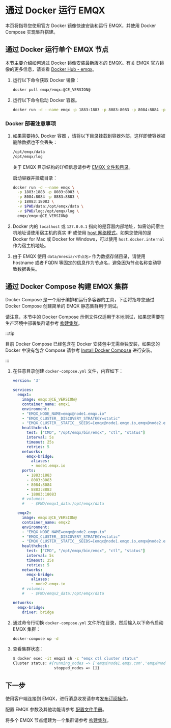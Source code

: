 # 通过 Docker 运行 EMQX

本页将指导您使用官方 Docker 镜像快速安装和运行 EMQX，并使用 Docker Compose 实现集群搭建。

## 通过 Docker 运行单个 EMQX 节点

本节主要介绍如何通过 Docker 镜像安装最新版本的 EMQX。有关 EMQX 官方镜像的更多信息，请查看 [Docker Hub - emqx](https://hub.docker.com/_/emqx)。

1. 运行以下命令获取 Docker 镜像：

   ```bash
   docker pull emqx/emqx:@CE_VERSION@
   ```

2. 运行以下命令启动 Docker 容器。

   ```bash
   docker run -d --name emqx -p 1883:1883 -p 8083:8083 -p 8084:8084 -p 8883:8883 -p 18083:18083 emqx/emqx:@CE_VERSION@
   ```

### Docker 部署注意事项

1. 如果需要持久 Docker 容器 ，请将以下目录挂载到容器外部，这样即使容器被删除数据也不会丢失：

   ```bash
   /opt/emqx/data
   /opt/emqx/log
   ```

   关于 EMQX 目录结构的详细信息请参考 [EMQX 文件和目录](./install.md#文件和目录)。

   启动容器并挂载目录：

   ```bash
   docker run -d --name emqx \
     -p 1883:1883 -p 8083:8083 \
     -p 8084:8084 -p 8883:8883 \
     -p 18083:18083 \
     -v $PWD/data:/opt/emqx/data \
     -v $PWD/log:/opt/emqx/log \
     emqx/emqx:@CE_VERSION@
   ```

2. Docker 内的 `localhost` 或 `127.0.0.1` 指向的是容器内部地址，如需访问宿主机地址请使用宿主机的真实 IP 或使用 [host 网络模式](https://docs.docker.com/network/host/)。如果您使用的是 Docker for Mac 或 Docker for Windows，可以使用 `host.docker.internal` 作为宿主机地址。

3. 由于 EMQX 使用 `data/mnesia/<节点名>` 作为数据存储目录，请使用 hostname 或者 FQDN 等固定的信息作为节点名，避免因为节点名称变动导致数据丢失。

## 通过 Docker Compose 构建 EMQX 集群

Docker Compose 是一个用于编排和运行多容器的工具，下面将指导您通过 Docker Compose 创建简单的 EMQX 静态集群用于测试。

请注意，本节中的 Docker Compose 示例文件仅适用于本地测试，如果您需要在生产环境中部署集群请参考 [构建集群](./cluster/introduction.md)。

:::tip

目前 Docker Compose 已经包含在 Docker 安装包中无需单独安装，如果您的 Docker 中没有包含 Compose 请参考 [Install Docker Compose](https://docs.docker.com/compose/install/) 进行安装。

:::

1. 在任意目录创建 `docker-compose.yml` 文件，内容如下：

   ```yml
   version: '3'
   
   services:
     emqx1:
       image: emqx:@CE_VERSION@
       container_name: emqx1
       environment:
       - "EMQX_NODE_NAME=emqx@node1.emqx.io"
       - "EMQX_CLUSTER__DISCOVERY_STRATEGY=static"
       - "EMQX_CLUSTER__STATIC__SEEDS=[emqx@node1.emqx.io,emqx@node2.emqx.io]"
       healthcheck:
         test: ["CMD", "/opt/emqx/bin/emqx", "ctl", "status"]
         interval: 5s
         timeout: 25s
         retries: 5
       networks:
         emqx-bridge:
           aliases:
           - node1.emqx.io
       ports:
         - 1883:1883
         - 8083:8083
         - 8084:8084
         - 8883:8883
         - 18083:18083 
       # volumes:
       #   - $PWD/emqx1_data:/opt/emqx/data
   
     emqx2:
       image: emqx:@CE_VERSION@
       container_name: emqx2
       environment:
       - "EMQX_NODE_NAME=emqx@node2.emqx.io"
       - "EMQX_CLUSTER__DISCOVERY_STRATEGY=static"
       - "EMQX_CLUSTER__STATIC__SEEDS=[emqx@node1.emqx.io,emqx@node2.emqx.io]"
       healthcheck:
         test: ["CMD", "/opt/emqx/bin/emqx", "ctl", "status"]
         interval: 5s
         timeout: 25s
         retries: 5
       networks:
         emqx-bridge:
           aliases:
           - node2.emqx.io
       # volumes:
       #   - $PWD/emqx2_data:/opt/emqx/data
   
   networks:
     emqx-bridge:
       driver: bridge
   ```

2. 通过命令行切换 `docker-compose.yml` 文件所在目录，然后输入以下命令启动 EMQX 集群：

   ```bash
   docker-compose up -d
   ```

3. 查看集群状态：

   ```bash
   $ docker exec -it emqx1 sh -c "emqx ctl cluster status"
   Cluster status: #{running_nodes => ['emqx@node1.emqx.com','emqx@node2.emqx.com'],
                     stopped_nodes => []}
   ```

## 下一步

使用客户端连接到 EMQX，进行消息收发请参考[发布订阅操作](../messaging/publish-and-subscribe.md)。

配置 EMQX 参数及其他功能请参考 [配置文件手册](../configuration/configuration.md)。

将多个 EMQX 节点组建为一个集群请参考 [构建集群](./cluster/introduction.md)。